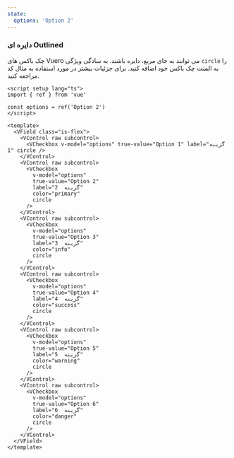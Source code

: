 ```yaml
---
state:
  options: 'Option 2'
---
```


### دایره ای Outlined

چک باکس های Vuero می توانند به جای مربع، دایره باشند. به سادگی ویژگی `circle` را به المنت چک باکس خود اضافه کنید.
برای جزئیات بیشتر در مورد استفاده به مثال کد مراجعه کنید.

<!--code-->

```vue
<script setup lang="ts">
import { ref } from 'vue'

const options = ref('Option 2')
</script>

<template>
  <VField class="is-flex">
    <VControl raw subcontrol>
      <VCheckbox v-model="options" true-value="Option 1" label="گزینه  1" circle />
    </VControl>
    <VControl raw subcontrol>
      <VCheckbox
        v-model="options"
        true-value="Option 2"
        label="گزینه  2"
        color="primary"
        circle
      />
    </VControl>
    <VControl raw subcontrol>
      <VCheckbox
        v-model="options"
        true-value="Option 3"
        label="گزینه  3"
        color="info"
        circle
      />
    </VControl>
    <VControl raw subcontrol>
      <VCheckbox
        v-model="options"
        true-value="Option 4"
        label="گزینه  4"
        color="success"
        circle
      />
    </VControl>
    <VControl raw subcontrol>
      <VCheckbox
        v-model="options"
        true-value="Option 5"
        label="گزینه  5"
        color="warning"
        circle
      />
    </VControl>
    <VControl raw subcontrol>
      <VCheckbox
        v-model="options"
        true-value="Option 6"
        label="گزینه  6"
        color="danger"
        circle
      />
    </VControl>
  </VField>
</template>
```

<!--/code-->

<!--example-->

<VField class="is-flex">
  <VControl raw subcontrol>
    <VCheckbox
      v-model="frontmatter.state.options"
      trueValue="Option 1"
      label="گزینه  1"
      circle
    />
  </VControl>
  <VControl raw subcontrol>
    <VCheckbox
      v-model="frontmatter.state.options"
      trueValue="Option 2"
      label="گزینه  2"
      color="primary"
      circle
    />
  </VControl>
  <VControl raw subcontrol>
    <VCheckbox
      v-model="frontmatter.state.options"
      trueValue="Option 3"
      label="گزینه  3"
      color="info"
      circle
    />
  </VControl>
  <VControl raw subcontrol>
    <VCheckbox
      v-model="frontmatter.state.options"
      trueValue="Option 4"
      label="گزینه  4"
      color="success"
      circle
    />
  </VControl>
  <VControl raw subcontrol>
    <VCheckbox
      v-model="frontmatter.state.options"
      trueValue="Option 5"
      label="گزینه  5"
      color="warning"
      circle
    />
  </VControl>
  <VControl raw subcontrol>
    <VCheckbox
      v-model="frontmatter.state.options"
      trueValue="Option 6"
      label="گزینه  6"
      color="danger"
      circle
    />
  </VControl>
</VField>

<!--/example-->
